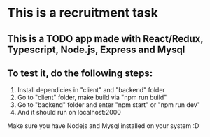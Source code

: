 <h1>This is a recruitment task</h1>

<h2>This is a TODO app made with React/Redux, Typescript, Node.js, Express and Mysql</h2>

<h2>To test it, do the following steps: </h2>

<ol>
  <li>Install dependicies in "client" and "backend" folder</li>
  <li>Go to "client" folder, make build via "npm run build"</li>
  <li>Go to "backend" folder and enter "npm start" or "npm run dev"</li>
  <li>And it should run on localhost:2000</li>
</ol>

<p>Make sure you have Nodejs and Mysql installed on your system :D</p>

